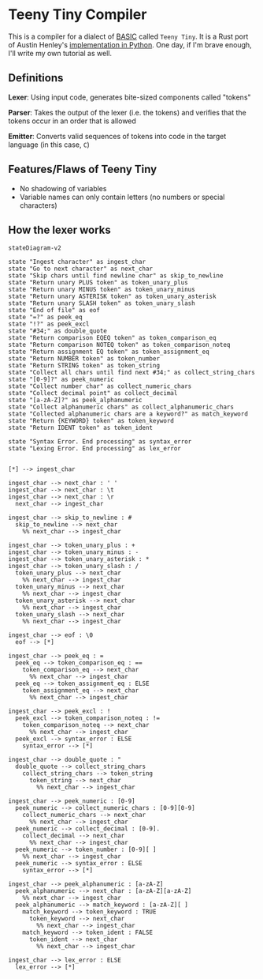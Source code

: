 # Teeny Tiny Compiler

This is a compiler for a dialect of [BASIC](https://en.wikipedia.org/wiki/BASIC) called `Teeny Tiny`. It is a Rust port of Austin Henley's [implementation in Python](https://austinhenley.com/blog/teenytinycompiler1.html). One day, if I'm brave enough, I'll write my own tutorial as well.  

## Definitions

**Lexer**: Using input code, generates bite-sized components called "tokens"

**Parser**: Takes the output of the lexer (i.e. the tokens) and verifies that the tokens occur in an order that is allowed

**Emitter**: Converts valid sequences of tokens into code in the target language (in this case, `C`)  

## Features/Flaws of Teeny Tiny

- No shadowing of variables 
- Variable names can only contain letters (no numbers or special characters)

## How the lexer works

```mermaid
stateDiagram-v2

state "Ingest character" as ingest_char
state "Go to next character" as next_char
state "Skip chars until find newline char" as skip_to_newline
state "Return unary PLUS token" as token_unary_plus
state "Return unary MINUS token" as token_unary_minus
state "Return unary ASTERISK token" as token_unary_asterisk
state "Return unary SLASH token" as token_unary_slash
state "End of file" as eof
state "=?" as peek_eq
state "!?" as peek_excl
state "#34;" as double_quote
state "Return comparison EQEQ token" as token_comparison_eq
state "Return comparison NOTEQ token" as token_comparison_noteq
state "Return assignment EQ token" as token_assignment_eq
state "Return NUMBER token" as token_number
state "Return STRING token" as token_string
state "Collect all chars until find next #34;" as collect_string_chars
state "[0-9]?" as peek_numeric
state "Collect number char" as collect_numeric_chars
state "Collect decimal point" as collect_decimal
state "[a-zA-Z]?" as peek_alphanumeric
state "Collect alphanumeric chars" as collect_alphanumeric_chars
state "Collected alphanumeric chars are a keyword?" as match_keyword
state "Return {KEYWORD} token" as token_keyword
state "Return IDENT token" as token_ident

state "Syntax Error. End processing" as syntax_error
state "Lexing Error. End processing" as lex_error


[*] --> ingest_char

ingest_char --> next_char : ' ' 
ingest_char --> next_char : \t
ingest_char --> next_char : \r
  next_char --> ingest_char

ingest_char --> skip_to_newline : #
  skip_to_newline --> next_char
    %% next_char --> ingest_char

ingest_char --> token_unary_plus : +
ingest_char --> token_unary_minus : -
ingest_char --> token_unary_asterisk : *
ingest_char --> token_unary_slash : /
  token_unary_plus --> next_char
    %% next_char --> ingest_char
  token_unary_minus --> next_char
    %% next_char --> ingest_char
  token_unary_asterisk --> next_char
    %% next_char --> ingest_char
  token_unary_slash --> next_char
    %% next_char --> ingest_char

ingest_char --> eof : \0
  eof --> [*]

ingest_char --> peek_eq : =
  peek_eq --> token_comparison_eq : ==
    token_comparison_eq --> next_char
      %% next_char --> ingest_char
  peek_eq --> token_assignment_eq : ELSE
    token_assignment_eq --> next_char
      %% next_char --> ingest_char

ingest_char --> peek_excl : !
  peek_excl --> token_comparison_noteq : !=
    token_comparison_noteq --> next_char
      %% next_char --> ingest_char
  peek_excl --> syntax_error : ELSE
    syntax_error --> [*]

ingest_char --> double_quote : "
  double_quote --> collect_string_chars 
    collect_string_chars --> token_string
      token_string --> next_char
        %% next_char --> ingest_char
  
ingest_char --> peek_numeric : [0-9]
  peek_numeric --> collect_numeric_chars : [0-9][0-9]
    collect_numeric_chars --> next_char
      %% next_char --> ingest_char
  peek_numeric --> collect_decimal : [0-9].
    collect_decimal --> next_char
      %% next_char --> ingest_char
  peek_numeric --> token_number : [0-9][ ]
    %% next_char --> ingest_char
  peek_numeric --> syntax_error : ELSE
    syntax_error --> [*]

ingest_char --> peek_alphanumeric : [a-zA-Z]
  peek_alphanumeric --> next_char : [a-zA-Z][a-zA-Z]
    %% next_char --> ingest_char
  peek_alphanumeric --> match_keyword : [a-zA-Z][ ]
    match_keyword --> token_keyword : TRUE
      token_keyword --> next_char
        %% next_char --> ingest_char
    match_keyword --> token_ident : FALSE
      token_ident --> next_char
        %% next_char --> ingest_char

ingest_char --> lex_error : ELSE
  lex_error --> [*]
```